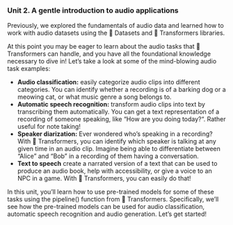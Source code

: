 ### Unit 2. A gentle introduction to audio applications

Previously, we explored the fundamentals of audio data and learned how to work with audio datasets using the 🤗 Datasets and 🤗 Transformers libraries.  

At this point you may be eager to learn about the audio tasks that 🤗 Transformers can handle, and you have all the foundational knowledge necessary to dive in! Let’s take a look at some of the mind-blowing audio task examples:

- **Audio classification:** easily categorize audio clips into different categories. You can identify whether a recording is of a barking dog or a meowing cat, or what music genre a song belongs to.
- **Automatic speech recognition:** transform audio clips into text by transcribing them automatically. You can get a text representation of a recording of someone speaking, like “How are you doing today?“. Rather useful for note taking!
- **Speaker diarization:** Ever wondered who’s speaking in a recording? With 🤗 Transformers, you can identify which speaker is talking at any given time in an audio clip. Imagine being able to differentiate between “Alice” and “Bob” in a recording of them having a conversation.
- **Text to speech** create a narrated version of a text that can be used to produce an audio book, help with accessibility, or give a voice to an NPC in a game. With 🤗 Transformers, you can easily do that!


In this unit, you’ll learn how to use pre-trained models for some of these tasks using the pipeline() function from 🤗 Transformers. Specifically, we’ll see how the pre-trained models can be used for audio classification, automatic speech recognition and audio generation. Let’s get started!
